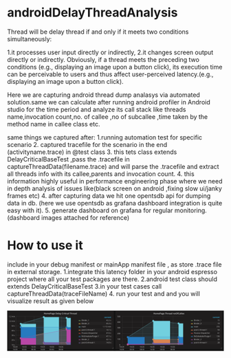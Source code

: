 # androidDelayThreadAnalysis

Thread will be delay thread if and only if it meets two conditions simultaneously: 

1.it processes user input directly or indirectly,
2.it changes screen output directly or indirectly. Obviously, if a thread meets the preceding two conditions (e.g., displaying an image upon a button click), its execution time can be perceivable to users and thus affect user-perceived latency.(e.g., displaying an image upon a button click).

Here we are capturing android thread dump analasys via automated solution.same we can calculate after running android profiler in Android studio for the time period and analyze its call stack like threads name,invocation count,no. of callee ,no of subcallee ,time taken by the method name in callee class etc.

same things we captured after:
1.running automation test for specific scenario
2. captured tracefile for the scenario in the end (activityname.trace) in @test class
3. this tets class extends DelayCriticalBaseTest ,pass the .tracefile in captureThreadData(filename.trace) and will parse the .tracefile and extract all threads info with its callee,parents and invocation count.
4. this information highly useful in performance engineering phase where we need in depth analysis of issues like(black screen on android ,fixing slow ui/janky frames etc)
4. after capturing data we hit one opentsdb api for dumping data in db. (here we use opentsdb as grafana dashboard integration is quite easy with  it).
5. generate dashboard on grafana for regular monitoring.
(dashboard images attached for reference)

# How to use it
include <uses-permission android:name="android.permission.WRITE_EXTERNAL_STORAGE" /> in your debug manifest or mainApp manifest file , as store .trace file in external storage.
1.integrate this latency folder in your android espresso project where all your test packages are there.
2.android test class should extends DelayCriticalBaseTest
3.in your test cases call captureThreadData(traceFileName)
4. run your test and and you will visualize result as given below

![Visualization](https://github.com/Vishvnath96/androidDelayThreadAnalysis/blob/integration/HomePageTread.png)
